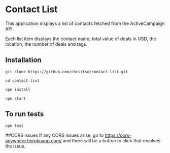 # Contact List

This application displays a list of contacts fetched from the ActiveCampaign API. 

Each list item displays the contact name, total value of deals in USD, the location, the number of deals and tags.

## Installation

`git clone https://github.com/chriztso/contact-list.git`

`cd contact-list`

`npm install`

`npm start`

## To run tests
`npm test`

##CORS issues
If any CORS issues arise, go to https://cors-anywhere.herokuapp.com/ and there will be a button to click that resolves the issue. 
